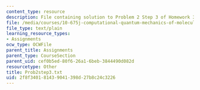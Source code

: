 ```yaml
---
content_type: resource
description: File containing solution to Problem 2 Step 3 of Homework 3.
file: /media/courses/10-675j-computational-quantum-mechanics-of-molecular-and-extended-systems-fall-2004/2f8f340181439041398d27b8c24c3226_Prob2step3.txt
file_type: text/plain
learning_resource_types:
- Assignments
ocw_type: OCWFile
parent_title: Assignments
parent_type: CourseSection
parent_uid: cef0b5ed-80f6-26a1-6beb-3844490d082d
resourcetype: Other
title: Prob2step3.txt
uid: 2f8f3401-8143-9041-398d-27b8c24c3226
---
```

